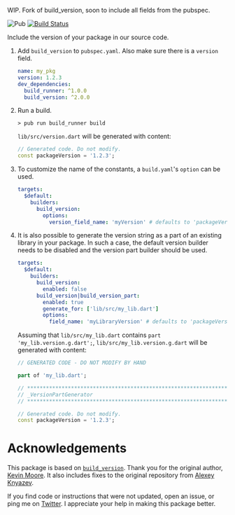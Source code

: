 WIP. Fork of build_version, soon to include all fields from the pubspec.

![Pub](https://img.shields.io/pub/v/build_pubspec.svg)
[![Build Status](https://travis-ci.org/dartsidedev/build_pubspec.svg?branch=master)](https://travis-ci.org/dartsidedev/build_pubspec)

Include the version of your package in our source code.

1. Add `build_version` to `pubspec.yaml`. Also make sure there is a `version`
   field.

    ```yaml
    name: my_pkg
    version: 1.2.3
    dev_dependencies:
      build_runner: ^1.0.0
      build_version: ^2.0.0
    ```

2. Run a build.

    ```console
    > pub run build_runner build
    ```

    `lib/src/version.dart` will be generated with content:

    ```dart
    // Generated code. Do not modify.
    const packageVersion = '1.2.3';
    ```

3. To customize the name of the constants, a `build.yaml`'s `option` can be used.

    ```yaml
    targets:
      $default:
        builders:
          build_version:
            options:
              version_field_name: 'myVersion' # defaults to 'packageVersion'
    ```
    
4. It is also possible to generate the version string as a part of an existing library 
   in your package. In such a case, the default version builder needs to be disabled and 
   the version part builder should be used.
   
    ```yaml
    targets:
      $default:
        builders:
          build_version:
            enabled: false
          build_version|build_version_part:
            enabled: true
            generate_for: ['lib/src/my_lib.dart']
            options:
              field_name: 'myLibraryVersion' # defaults to 'packageVersion'
    ```

   Assuming that `lib/src/my_lib.dart` contains `part 'my_lib.version.g.dart';`,
   `lib/src/my_lib.version.g.dart` will be generated with content:

    ```dart
    // GENERATED CODE - DO NOT MODIFY BY HAND
    
    part of 'my_lib.dart';
    
    // **************************************************************************
    // _VersionPartGenerator
    // **************************************************************************
    
    // Generated code. Do not modify.
    const packageVersion = '1.2.3';
    ```

  
# Acknowledgements

This package is based on [`build_version`](https://pub.dev/packages/build_version). Thank you for the original author, [Kevin Moore](https://pub.dev/publishers/j832.com/packages). It also includes fixes to the original repository from [Alexey Knyazev](https://github.com/lexaknyazev/build_version/tree/custom-name-source-gen).

If you find code or instructions that were not updated, open an issue, or ping me on [Twitter](https://twitter.com/serial_dev). I appreciate your help in making this package better.
